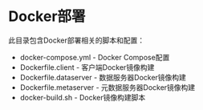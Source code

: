 # Docker部署

此目录包含Docker部署相关的脚本和配置：
- docker-compose.yml - Docker Compose配置
- Dockerfile.client - 客户端Docker镜像构建
- Dockerfile.dataserver - 数据服务器Docker镜像构建
- Dockerfile.metaserver - 元数据服务器Docker镜像构建
- docker-build.sh - Docker镜像构建脚本

